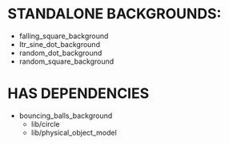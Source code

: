 STANDALONE BACKGROUNDS:
========
  - falling_square_background
  - ltr_sine_dot_background
  - random_dot_background
  - random_square_background

HAS DEPENDENCIES
========
  - bouncing_balls_background
    - lib/circle
    - lib/physical_object_model
